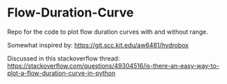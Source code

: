 # Flow-Duration-Curve
Repo for the code to plot flow duration curves with and without range. 

Somewhat inspired by: https://git.scc.kit.edu/aw6481/hydrobox

Discussed in this stackoverflow thread: https://stackoverflow.com/questions/49304516/is-there-an-easy-way-to-plot-a-flow-duration-curve-in-python
